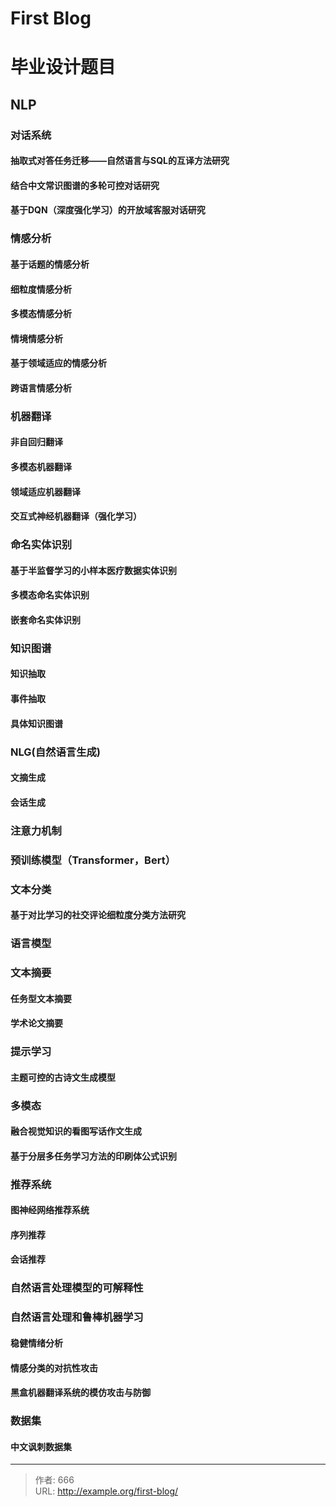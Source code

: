 # First Blog


# 毕业设计题目

## NLP

### 对话系统

#### 抽取式对答任务迁移——自然语言与SQL的互译方法研究

#### 结合中文常识图谱的多轮可控对话研究

#### 基于DQN（深度强化学习）的开放域客服对话研究

### 情感分析

#### 基于话题的情感分析

#### 细粒度情感分析

#### 多模态情感分析

#### 情境情感分析

#### 基于领域适应的情感分析

#### 跨语言情感分析

### 机器翻译

#### 非自回归翻译

#### 多模态机器翻译

#### 领域适应机器翻译

#### 交互式神经机器翻译（强化学习）

### 命名实体识别

#### 基于半监督学习的小样本医疗数据实体识别

#### 多模态命名实体识别

#### 嵌套命名实体识别

### 知识图谱

#### 知识抽取

#### 事件抽取

#### 具体知识图谱

### NLG(自然语言生成)

#### 文摘生成

#### 会话生成

### 注意力机制

### 预训练模型（Transformer，Bert）

### 文本分类

#### 基于对比学习的社交评论细粒度分类方法研究

### 语言模型

### 文本摘要

#### 任务型文本摘要

#### 学术论文摘要

### 提示学习

#### 主题可控的古诗文生成模型

### 多模态

#### 融合视觉知识的看图写话作文生成

#### 基于分层多任务学习方法的印刷体公式识别

### 推荐系统

#### 图神经网络推荐系统

#### **序列推荐**

#### **会话推荐**

### 自然语言处理模型的可解释性

### 自然语言处理和鲁棒机器学习

#### 稳健情绪分析

#### 情感分类的对抗性攻击

#### 黑盒机器翻译系统的模仿攻击与防御

### 数据集

#### 中文讽刺数据集



---

> 作者: 666  
> URL: http://example.org/first-blog/  

